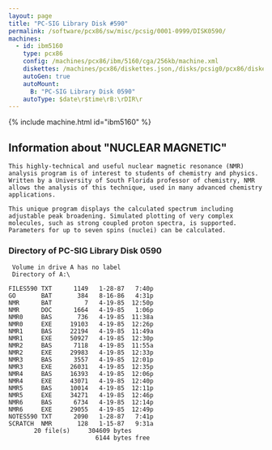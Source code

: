 ```yaml
---
layout: page
title: "PC-SIG Library Disk #590"
permalink: /software/pcx86/sw/misc/pcsig/0001-0999/DISK0590/
machines:
  - id: ibm5160
    type: pcx86
    config: /machines/pcx86/ibm/5160/cga/256kb/machine.xml
    diskettes: /machines/pcx86/diskettes.json,/disks/pcsig0/pcx86/diskettes.json
    autoGen: true
    autoMount:
      B: "PC-SIG Library Disk 0590"
    autoType: $date\r$time\rB:\rDIR\r
---
```


{% include machine.html id="ibm5160" %}

## Information about "NUCLEAR MAGNETIC"

    This highly-technical and useful nuclear magnetic resonance (NMR)
    analysis program is of interest to students of chemistry and physics.
    Written by a University of South Florida professor of chemistry, NMR
    allows the analysis of this technique, used in many advanced chemistry
    applications.
    
    This unique program displays the calculated spectrum including
    adjustable peak broadening. Simulated plotting of very complex
    molecules, such as strong coupled proton spectra, is supported.
    Parameters for up to seven spins (nuclei) can be calculated.

### Directory of PC-SIG Library Disk 0590

     Volume in drive A has no label
     Directory of A:\

    FILES590 TXT      1149   1-28-87   7:40p
    GO       BAT       384   8-16-86   4:31p
    NMR      BAT         7   4-19-85  12:50p
    NMR      DOC      1664   4-19-85   1:06p
    NMR0     BAS       736   4-19-85  11:38a
    NMR0     EXE     19103   4-19-85  12:26p
    NMR1     BAS     22194   4-19-85  11:49a
    NMR1     EXE     50927   4-19-85  12:30p
    NMR2     BAS      7118   4-19-85  11:55a
    NMR2     EXE     29983   4-19-85  12:33p
    NMR3     BAS      3557   4-19-85  12:01p
    NMR3     EXE     26031   4-19-85  12:35p
    NMR4     BAS     16393   4-19-85  12:06p
    NMR4     EXE     43071   4-19-85  12:40p
    NMR5     BAS     10014   4-19-85  12:11p
    NMR5     EXE     34271   4-19-85  12:46p
    NMR6     BAS      6734   4-19-85  12:14p
    NMR6     EXE     29055   4-19-85  12:49p
    NOTES590 TXT      2090   1-28-87   7:41p
    SCRATCH  NMR       128   1-15-87   9:31a
           20 file(s)     304609 bytes
                            6144 bytes free
